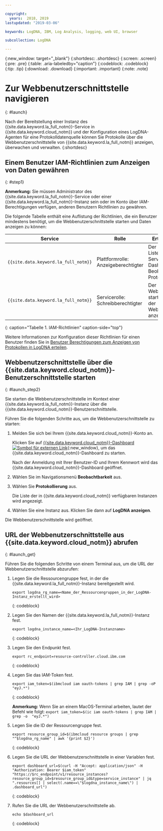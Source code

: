 ```yaml
---

copyright:
  years:  2018, 2019
lastupdated: "2019-03-06"

keywords: LogDNA, IBM, Log Analysis, logging, web UI, browser

subcollection: LogDNA

---
```


{:new_window: target="_blank"}
{:shortdesc: .shortdesc}
{:screen: .screen}
{:pre: .pre}
{:table: .aria-labeledby="caption"}
{:codeblock: .codeblock}
{:tip: .tip}
{:download: .download}
{:important: .important}
{:note: .note}

# Zur Webbenutzerschnittstelle navigieren
{: #launch}

Nach der Bereitstellung einer Instanz des {{site.data.keyword.la_full_notm}}-Service in {{site.data.keyword.cloud_notm}} und der Konfiguration eines LogDNA-Agenten für eine Protokolldatenquelle können Sie Protokolle über die Webbenutzerschnittstelle von {{site.data.keyword.la_full_notm}} anzeigen, überwachen und verwalten.
{:shortdesc}


## Einem Benutzer IAM-Richtlinien zum Anzeigen von Daten gewähren 
{: #step1}

**Anmerkung:** Sie müssen Administrator des {{site.data.keyword.la_full_notm}}-Service oder einer {{site.data.keyword.la_full_notm}}-Instanz sein oder im Konto über IAM-Berechtigungen verfügen, anderen Benutzern Richtlinien zu gewähren.

Die folgende Tabelle enthält eine Auflistung der Richtlinien, die ein Benutzer mindestens benötigt, um die Webbenutzerschnittstelle starten und Daten anzeigen zu können:

| Service                              | Rolle                      | Erteilte Berechtigung       |
|--------------------------------------|---------------------------|---------------------|
| `{{site.data.keyword.la_full_notm}}` | Plattformrolle: Anzeigeberechtigter     | Der Benutzer kann die Liste der Serviceinstanzen im Dashboard Beobachtbarkeit - Protokollierung anzeigen. |
| `{{site.data.keyword.la_full_notm}}` | Servicerolle: Schreibberechtigter      | Der Benutzer kann die Webbenutzerschnittstelle starten und Protokolle in der Webbenutzerschnittstelle anzeigen.    |
{: caption="Tabelle 1. IAM-Richtlinien" caption-side="top"} 

Weitere Informationen zur Konfiguration dieser Richtlinien für einen Benutzer finden Sie in [Benutzer Berechtigungen zum Anzeigen von Protokollen in LogDNA erteilen](/docs/services/Log-Analysis-with-LogDNA?topic=LogDNA-work_iam#user_logdna).


## Webbenutzerschnittstelle über die {{site.data.keyword.cloud_notm}}-Benutzerschnittstelle starten
{: #launch_step2}

Sie starten die Webbenutzerschnittstelle im Kontext einer {{site.data.keyword.la_full_notm}}-Instanz über die {{site.data.keyword.cloud_notm}}-Benutzerschnittstelle. 

Führen Sie die folgenden Schritte aus, um die Webbenutzerschnittstelle zu starten:

1. Melden Sie sich bei Ihrem {{site.data.keyword.cloud_notm}}-Konto an.

    Klicken Sie auf [{{site.data.keyword.cloud_notm}}-Dashboard ![Symbol für externen Link](../../icons/launch-glyph.svg "Symbol für externen Link")](https://cloud.ibm.com/login){:new_window}, um das {{site.data.keyword.cloud_notm}}-Dashboard zu starten.

	Nach der Anmeldung mit Ihrer Benutzer-ID und Ihrem Kennwort wird das {{site.data.keyword.cloud_notm}}-Dashboard geöffnet.

2. Wählen Sie im Navigationsmenü **Beobachtbarkeit** aus. 

3. Wählen Sie **Protokollierung** aus. 

    Die Liste der in {{site.data.keyword.cloud_notm}} verfügbaren Instanzen wird angezeigt.

4. Wählen Sie eine Instanz aus. Klicken Sie dann auf **LogDNA anzeigen**.

Die Webbenutzerschnittstelle wird geöffnet.


## URL der Webbenutzerschnittstelle aus {{site.data.keyword.cloud_notm}} abrufen
{: #launch_get}

Führen Sie die folgenden Schritte von einem Terminal aus, um die URL der Webbenutzerschnittstelle abzurufen:

1. Legen Sie die Ressourcengruppe fest, in der die {{site.data.keyword.la_full_notm}}-Instanz bereitgestellt wird.

    ```
    export logdna_rg_name=<Name_der_Ressourcengruppen_in_der_LogDNA-Instanz_erstellt_wird>
    ```
    {: codeblock}

2. Legen Sie den Namen der {{site.data.keyword.la_full_notm}}-Instanz fest.

    ```
    export logdna_instance_name=<Ihr_LogDNA-Instanzname>
    ```
    {: codeblock}

3. Legen Sie den Endpunkt fest.

    ```
    export rc_endpoint=resource-controller.cloud.ibm.com
    ```
    {: codeblock}

4. Legen Sie das IAM-Token fest.

    ```
    export iam_token=$(ibmcloud iam oauth-tokens | grep IAM | grep -oP  "eyJ.*")
    ```
    {: codeblock}

    **Anmerkung:** Wenn Sie an einem MacOS-Terminal arbeiten, lautet der Befehl wie folgt: `export iam_token=$(ic iam oauth-tokens | grep IAM | grep -o  "eyJ.*")`

5. Legen Sie die ID der Ressourcengruppe fest.

    ```
    export resource_group_id=$(ibmcloud resource groups | grep "^$logdna_rg_name" | awk '{print $2}')
    ```
    {: codeblock}

6. Legen Sie die URL der Webbenutzerschnittstelle in einer Variablen fest.

    ```
    export dashboard_url=$(curl -H "Accept: application/json" -H "Authorization: Bearer $iam_token" "https://$rc_endpoint/v1/resource_instances?resource_group_id=$resource_group_id&type=service_instance" | jq ".resources[] | select(.name==\"$logdna_instance_name\") | .dashboard_url")
    ```
    {: codeblock}

7. Rufen Sie die URL der Webbenutzerschnittstelle ab.

    ```
    echo $dashboard_url
    ```
    {: codeblock}

    

